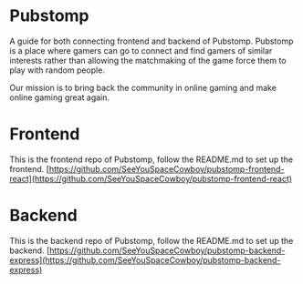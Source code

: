 # Pubstomp
A guide for both connecting frontend and backend of Pubstomp. Pubstomp is a place where gamers can go to connect and find gamers of similar interests rather than allowing the matchmaking of the game force them to play with random people.

Our mission is to bring back the community in online gaming and make online gaming great again.

# Frontend
This is the frontend repo of Pubstomp, follow the README.md to set up the frontend.
[https://github.com/SeeYouSpaceCowboy/pubstomp-frontend-react](https://github.com/SeeYouSpaceCowboy/pubstomp-frontend-react)

# Backend
This is the backend repo of Pubstomp, follow the README.md to set up the backend.
[https://github.com/SeeYouSpaceCowboy/pubstomp-backend-express](https://github.com/SeeYouSpaceCowboy/pubstomp-backend-express)
